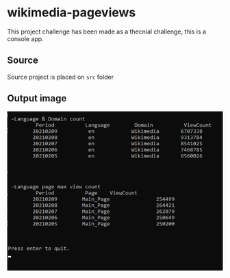 # wikimedia-pageviews

This project challenge has been made as a thecnial challenge, this is a console app.

## Source

Source project is placed on ```src``` folder

## Output image
![Output image](https://raw.githubusercontent.com/aldriguz/wikimedia-pageviews/main/images/Screenshot_01.png)
